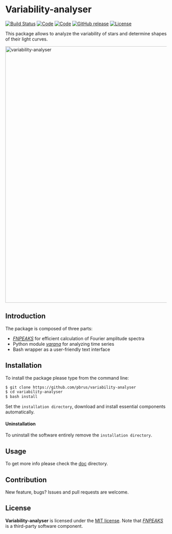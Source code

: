 # Variability-analyser
[![Build Status](https://travis-ci.org/pbrus/variability-analyser.svg?branch=master)](https://travis-ci.org/pbrus/variability-analyser)
[![Code](https://img.shields.io/badge/code-Python-blue.svg "Python")](https://www.python.org/)
[![Code](https://img.shields.io/badge/code-Bash-green.svg "Bash")](https://www.gnu.org/software/bash/)
[![GitHub release](https://img.shields.io/badge/ver.-1.1.0-brightgreen.svg "download")](https://github.com/pbrus/variability-analyser)
[![License](https://img.shields.io/badge/license-MIT-yellow.svg "MIT license")](https://github.com/pbrus/variability-analyser/blob/master/LICENSE)

This package allows to analyze the variability of stars and determine shapes of their light curves.

<img src="http://www.astro.uni.wroc.pl/ludzie/brus/img/github/variability.svg" width="800" alt="variability-analyser">

## Introduction

The package is composed of three parts:
+ [*FNPEAKS*](http://helas.astro.uni.wroc.pl/deliverables.php?active=fnpeaks&lang=en) for efficient calculation of Fourier amplitude spectra
+ Python module [*varana*](https://pypi.org/project/varana/) for analyzing time series
+ Bash wrapper as a user-friendly text interface

## Installation

To install the package please type from the command line:
```bash
$ git clone https://github.com/pbrus/variability-analyser
$ cd variability-analyser
$ bash install
```
Set the `installation directory`, download and install essential components automatically.

#### Uninstallation

To uninstall the software entirely remove the `installation directory`.

## Usage

To get more info please check the [doc](doc) directory.

## Contribution

New feature, bugs? Issues and pull requests are welcome.

## License

**Variability-analyser** is licensed under the [MIT license](http://opensource.org/licenses/MIT). Note that [*FNPEAKS*](http://helas.astro.uni.wroc.pl/deliverables.php?active=fnpeaks&lang=en) is a third-party software component.
